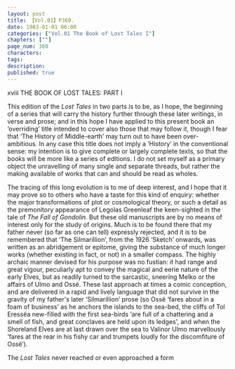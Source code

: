 ```yaml
---
layout: post
title: 【Vol.01】P360.
date: 1983-01-01 06:00
categories: ["Vol.01 The Book of Lost Tales I"]
chapters: [""]
page_num: 360
characters: 
tags: 
description: 
published: true
---
```


<p style="text-indent: 0;">
xviii       THE BOOK OF LOST TALES: PART I
</p>

This edition of the <I>Lost Tales</I> in two parts is to be, as I hope, the beginning of a series that will carry the history further through these later writings, in verse and prose; and in this hope I have applied to this present book an ‘overriding’ title intended to cover also those that may follow it, though I fear that ‘The History of Middle-earth’ may turn out to have been over-ambitious. In any case this title does not imply a ‘History’ in the conventional sense: my intention is to give complete or largely complete texts, so that the books will be more like a series of editions. I do not set myself as a primary object the unravelling of many single and separate threads, but rather the making available of works that can and should be read as wholes.

The tracing of this long evolution is to me of deep interest, and I hope that it may prove so to others who have a taste for this kind of enquiry: whether the major transformations of plot or cosmological theory, or such a detail as the premonitory appearance of Legolas Greenleaf the keen-sighted in the tale of <I>The Fall of Gondolin.</I> But these old manuscripts are by no means of interest only for the study of origins. Much is to be found there that my father never (so far as one can tell) expressly rejected, and it is to be remembered that ‘The Silmarillion’, from the 1926 ‘Sketch’ onwards, was written as an abridgement or epitome, giving the substance of much longer works (whether existing in fact, or not) in a smaller compass. The highly archaic manner devised for his purpose was no fustian: it had range and great vigour, peculiarly apt to convey the magical and eerie nature of the early Elves, but as readily turned to the sarcastic, sneering Melko or the affairs of Ulmo and Ossë. These last approach at times a comic conception, and are delivered in a rapid and lively language that did not survive in the gravity of my father's later ‘Silmarillion’ prose (so Ossë ‘fares about in a foam of business’ as he anchors the islands to the sea-bed, the cliffs of Tol Eressëa new-filled with the first sea-birds ‘are full of a chattering and a smell of fish, and great conclaves are held upon its ledges', and when the Shoreland Elves are at last drawn over the sea to Valinor Ulmo marvellously ‘fares at the rear in his fishy car and trumpets loudly for the discomfiture of Ossë’).

The <I>Lost Tales</I> never reached or even approached a form

